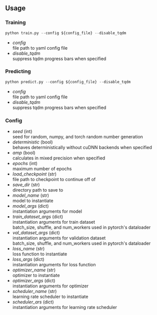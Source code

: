 ## Usage
### Training
```python
python train.py --config ${config_file} --disable_tqdm
```
- *config*  
file path to yaml config file
- *disable_tqdm*  
suppress tqdm progress bars when specified

### Predicting
```python
python predict.py --config ${config_file} --disable_tqdm
```
- *config*  
file path to yaml config file
- *disable_tqdm*  
suppress tqdm progress bars when specified

### Config
- *seed* (int)  
seed for random, numpy, and torch random number generation
- *deterministic* (bool)  
behaves deterministically without cuDNN backends when specified
- *amp* (bool)  
calculates in mixed precision when specified
- *epochs* (int)  
maximum number of epochs
- *load_checkpoint* (str)  
file path to checkpoint to continue off of
- *save_dir* (str)  
directory path to save to
- *model_name* (str)  
model to instantiate
- *model_args* (dict)  
instantiation arguments for model
- *train_dataset_args* (dict)  
instantiation arguments for train dataset  
batch_size, shuffle, and num_workers used in pytorch's dataloader
- *val_dataset_args* (dict)  
instantiation arguments for validation dataset  
batch_size, shuffle, and num_workers used in pytorch's dataloader
- *loss_name* (str)  
loss function to instantiate
- *loss_args* (dict)  
instantiation arguments for loss function
- *optimizer_name* (str)  
optimizer to instantiate
- *optimizer_args* (dict)  
instantiation arguments for optimizer
- *scheduler_name* (str)  
learning rate scheduler to instantiate
- *scheduler_ars* (dict)  
instantiation arguments for learning rate scheduler

